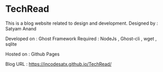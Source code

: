 # TechRead

This is a blog website related to design and development.
Designed by : Satyam Anand

Developed on : Ghost Framework
Required : NodeJs , Ghost-cli , wget , sqlite

Hosted on : Github Pages

Blog URL : https://incodesatx.github.io/TechRead/



